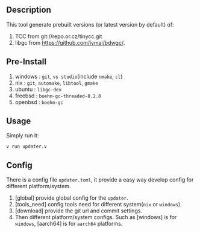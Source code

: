 ## Description

This tool generate prebuilt versions (or latest version by default) of:
1. TCC from git://repo.or.cz/tinycc.git
2. libgc from https://github.com/ivmai/bdwgc/.

## Pre-Install 

1. windows : `git`, `vs studio`(include `nmake`, `cl`)
2. nix : `git`, `automake`, `libtool`, `gmake`
3. ubuntu : `libgc-dev` 
3. freebsd : `boehm-gc-threaded-8.2.8`
4. openbsd : `boehm-gc`

## Usage

Simply run it:
```
v run updater.v
```

## Config

There is a config file `updater.toml`, it provide a easy way develop config for different platform/system.

1. [global] provide global config for the `updater`.
2. [tools_need] config tools need for different system(`nix` or `windows`).
3. [download] provide the git url and commit settings.
4. Then different platform/system configs. Such as [windows] is for `windows`, [aarch64] is for `aarch64` platforms.


